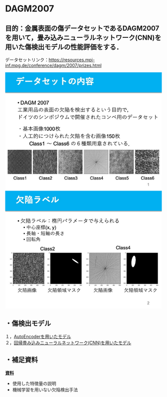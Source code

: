# DAGM2007
## 目的：金属表面の傷データセットであるDAGM2007を用いて，畳み込みニューラルネットワーク(CNN)を用いた傷検出モデルの性能評価をする．
データセットリンク：https://resources.mpi-inf.mpg.de/conference/dagm/2007/prizes.html  
  
![1](https://github.com/kentaro-fujita/DAGM2007/blob/master/スライド画像/Top_1.jpeg)
![2](https://github.com/kentaro-fujita/DAGM2007/blob/master/スライド画像/Top_2.jpeg)
  
## ・傷検出モデル
１，[AutoEncoderを用いたモデル](https://github.com/kentaro-fujita/DAGM2007/blob/master/AutoEncoder)  
２，[回帰畳み込みニューラルネットワーク(CNN)を用いたモデル](https://github.com/kentaro-fujita/DAGM2007/blob/master/回帰CNN) 
  
## ・補足資料
[**資料**](https://github.com/kentaro-fujita/DAGM2007/blob/master/補足資料.pdf)  
* 使用した特徴量の説明
* 機械学習を用いない欠陥検出手法
